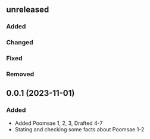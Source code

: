 ## unreleased

### Added

### Changed

### Fixed

### Removed

## 0.0.1 (2023-11-01)

### Added

- Added Poomsae 1, 2, 3, Drafted 4-7
- Stating and checking some facts about Poomsae 1-2
